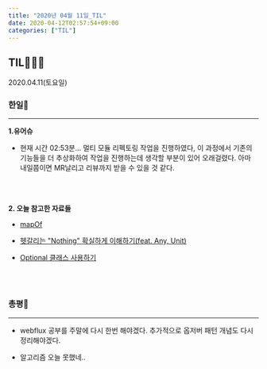 ```yaml
---
title: "2020년 04월 11일_TIL"
date: 2020-04-12T02:57:54+09:00
categories: ["TIL"]
---
```

## TIL👨‍💻💪
2020.04.11(토요일)

### 한일🤘
***

**1.유어슈**
  
  - 현재 시간 02:53분... 멀티 모듈 리펙토링 작업을 진행하였다, 이 과정에서 기존의 기능들을 더 추상화하여 작업을 진행하는데 생각할 부분이 있어 오래걸렸다. 아마 내일쯤이면 MR날리고 리뷰까지 받을 수 있을 것 같다.
  
  <br><br>
  
**2. 오늘 참고한 자료들**

- [mapOf](https://kotlinlang.org/api/latest/jvm/stdlib/kotlin.collections/map-of.html)

- [헷갈리는 "Nothing" 확실하게 이해하기(feat. Any, Unit)](https://readystory.tistory.com/143)

- [Optional 클래스 사용하기](https://dbbymoon.tistory.com/3)

  <br><br>
  
### 총평💬
***

- webflux 공부를 주말에 다시 한번 해야겠다. 추가적으로 옵저버 패턴 개념도 다시 정리해야겠다.

- 알고리즘 오늘 못했네..

